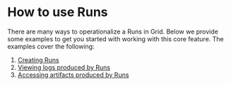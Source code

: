 # How to use Runs
There are many ways to operationalize a Runs in Grid. Below we provide some examples to get you started with working with this core feature. The examples cover the following:
1. [Creating Runs](https://docs.grid.ai/runs/creating-runs)
2. [Viewing logs produced by Runs](https://docs.grid.ai/runs/viewing-run-logs)
3. [Accessing artifacts produced by Runs](https://docs.grid.ai/runs/accessing-run-artifacts)
